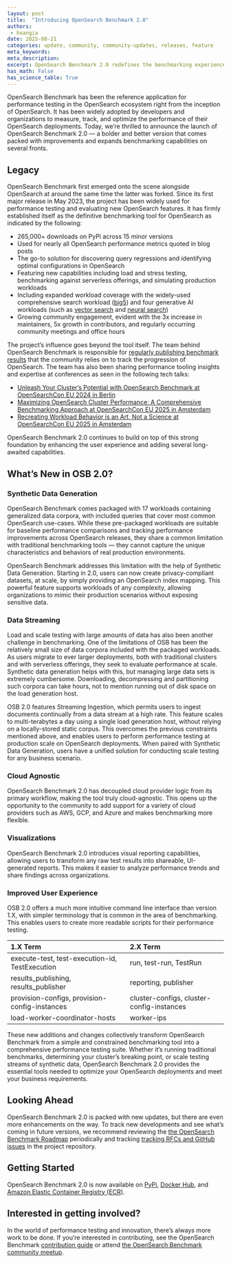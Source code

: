```yaml
---
layout: post
title:  "Introducing OpenSearch Benchmark 2.0"
authors:
 - hoangia
date: 2025-08-21
categories: update, community, community-updates, releases, feature
meta_keywords:
meta_description:
excerpt: OpenSearch Benchmark 2.0 redefines the benchmarking experience and introduces long-awaited features that offer users the essential tools needed to measure, track, and optimize OpenSearch performance.
has_math: False
has_science_table: True
---
```


OpenSearch Benchmark has been the reference application for performance testing in the OpenSearch ecosystem right from the inception of OpenSearch. It has been widely adopted by developers and organizations to measure, track, and optimize the performance of their OpenSearch deployments. Today, we’re thrilled to announce the launch of OpenSearch Benchmark 2.0 — a bolder and better version that comes packed with improvements and expands benchmarking capabilities on several fronts.

## Legacy

OpenSearch Benchmark first emerged onto the scene alongside OpenSearch at around the same time the latter was forked. Since its first major release in May 2023, the project has been widely used for performance testing and evaluating new OpenSearch features.  It has firmly established itself as the definitive benchmarking tool for OpenSearch as indicated by the following:

* 265,000+ downloads on PyPi across 15 minor versions
* Used for nearly all OpenSearch performance metrics quoted in blog posts
* The go-to solution for discovering query regressions and identifying optimal configurations in OpenSearch
* Featuring new capabilities including load and stress testing, benchmarking against serverless offerings, and simulating production workloads
* Including expanded workload coverage with the widely-used comprehensive search workload ([big5](https://github.com/IanHoang/opensearch-benchmark-workloads/tree/main/big5)) and four generative AI workloads (such as [vector search](https://github.com/opensearch-project/opensearch-benchmark-workloads/tree/main/vectorsearch) and [neural search](https://github.com/opensearch-project/opensearch-benchmark-workloads/tree/main/neural_search))
* Growing community engagement, evident with the 3x increase in maintainers, 5x growth in contributors, and regularly occurring community meetings and office hours

The project’s influence goes beyond the tool itself. The team behind OpenSearch Benchmark is responsible for [regularly publishing benchmark results](https://opensearch.org/benchmarks/) that the community relies on to track the progression of OpenSearch. The team has also been sharing performance tooling insights and expertise at conferences as seen in the following tech talks:

* [Unleash Your Cluster’s Potential with OpenSearch Benchmark at OpenSearchCon EU 2024 in Berlin](https://www.youtube.com/watch?v=IKkZ0cQuMLI)
* [Maximizing OpenSearch Cluster Performance: A Comprehensive Benchmarking Approach at OpenSearchCon EU 2025 in Amsterdam](https://www.youtube.com/watch?v=yMIOeXuFN6U)
* [Recreating Workload Behavior is an Art, Not a Science at OpenSearchCon EU 2025 in Amsterdam](https://www.youtube.com/watch?v=vMeaAklGFwg)

OpenSearch Benchmark 2.0 continues to build on top of this strong foundation by enhancing the user experience and adding several long-awaited capabilities.

## What’s New in OSB 2.0?

### Synthetic Data Generation

OpenSearch Benchmark comes packaged with 17 workloads containing generalized data corpora, with included queries that cover most common OpenSearch use-cases. While these pre-packaged workloads are suitable for baseline performance comparisons and tracking performance improvements across OpenSearch releases, they share a common limitation with traditional benchmarking tools — they cannot capture the unique characteristics and behaviors of real production environments.

OpenSearch Benchmark addresses this limitation with the help of Synthetic Data Generation. Starting in 2.0, users can now create privacy-compliant datasets, at scale, by simply providing an OpenSearch index mapping. This powerful feature supports workloads of any complexity, allowing organizations to mimic their production scenarios without exposing sensitive data.

### Data Streaming

Load and scale testing with large amounts of data has also been another challenge in benchmarking.   One of the limitations of OSB has been the relatively small size of data corpora included with the packaged workloads.  As users migrate to ever larger deployments, both with traditional clusters and with serverless offerings, they seek to evaluate performance at scale.  Synthetic data generation helps with this, but managing large data sets is extremely cumbersome.  Downloading, decompressing and partitioning such corpora can take hours, not to mention running out of disk space on the load generation host.

OSB 2.0 features Streaming Ingestion, which permits users to ingest documents continually from a data stream at a high rate.  This feature scales to multi-terabytes a day using a single load generation host, without relying on a locally-stored static corpus. This overcomes the previous constraints mentioned above, and enables users to perform performance testing at production scale on OpenSearch deployments. When paired with Synthetic Data Generation, users have a unified solution for conducting scale testing for any business scenario.

### Cloud Agnostic

OpenSearch Benchmark 2.0 has decoupled cloud provider logic from its primary workflow, making the tool truly cloud-agnostic. This opens up the opportunity to the community to add support for a variety of cloud providers such as AWS, GCP, and Azure and makes benchmarking more flexible.

### Visualizations

OpenSearch Benchmark 2.0 introduces visual reporting capabilities, allowing users to transform any raw test results into shareable, UI-generated reports. This makes it easier to analyze performance trends and share findings across organizations.

### Improved User Experience

OSB 2.0 offers a much more intuitive command line interface than version 1.X, with simpler terminology that is common in the area of benchmarking.  This enables users to create more readable scripts for their performance testing.

1.X Term | 2.X Term |
:--- | :--- |
execute-test, test-execution-id, TestExecution | run, test-run, TestRun |
results_publishing, results_publisher | reporting, publisher |
provision-configs, provision-config-instances | cluster-configs, cluster-config-instances
load-worker-coordinator-hosts | worker-ips |

These new additions and changes collectively transform OpenSearch Benchmark from a simple and constrained benchmarking tool into a comprehensive performance testing suite. Whether it’s running traditional benchmarks, determining your cluster’s breaking point, or scale testing streams of synthetic data, OpenSearch Benchmark 2.0 provides the essential tools needed to optimize your OpenSearch deployments and meet your business requirements.

## Looking Ahead

OpenSearch Benchmark 2.0 is packed with new updates, but there are even more enhancements on the way. To track new developments and see what’s coming in future versions, we recommend reviewing the [the OpenSearch Benchmark Roadmap](https://github.com/orgs/opensearch-project/projects/219)  periodically and tracking [tracking RFCs and GitHub issues](https://github.com/opensearch-project/opensearch-benchmark/issues) in the project repository.

## Getting Started

OpenSearch Benchmark 2.0 is now available on [PyPi](https://pypi.org/project/opensearch-benchmark/), [Docker Hub](https://hub.docker.com/r/opensearchproject/opensearch-benchmark), and [Amazon Elastic Container Registry (ECR)](https://gallery.ecr.aws/opensearchproject/opensearch-benchmark).

## Interested in getting involved?

In the world of performance testing and innovation, there’s always more work to be done. If you’re interested in contributing, see the OpenSearch Benchmark [contribution guide](https://github.com/opensearch-project/opensearch-benchmark/blob/main/CONTRIBUTING.md) or attend [the OpenSearch Benchmark community meetup](https://www.meetup.com/opensearch/events/307446531/?eventOrigin=group_upcoming_events).
